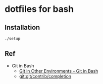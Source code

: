 # dotfiles for bash

## Installation


```
./setup
```



## Ref

- Git in Bash
    - [Git in Other Environments - Git in Bash](https://git-scm.com/book/en/v2/Appendix-A:-Git-in-Other-Environments-Git-in-Bash)
    - [git:git/contrib/completion](https://github.com/git/git/tree/master/contrib/completion)

